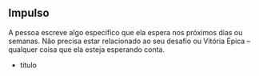 ## Impulso

A pessoa escreve algo específico que ela espera nos próximos dias ou semanas. Não precisa estar relacionado ao seu desafio ou Vitória Épica – qualquer coisa que ela esteja esperando conta.
- titulo

